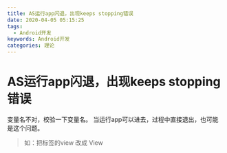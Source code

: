 ```yaml
---
title: AS运行app闪退，出现keeps stopping错误
date: 2020-04-05 05:15:25
tags:
  - Android开发
keywords: Android开发
categories: 理论
---
```


# AS运行app闪退，出现keeps stopping错误

变量名不对，校验一下变量名。
 当运行app可以进去，过程中直接退出，也可能是这个问题。

> 如：把标签的view 改成 View